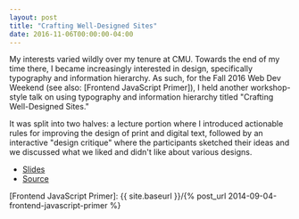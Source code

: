 ```yaml
---
layout: post
title: "Crafting Well-Designed Sites"
date: 2016-11-06T00:00:00-04:00
---
```


My interests varied wildly over my tenure at CMU. Towards the end of my time
there, I became increasingly interested in design, specifically typography and
information hierarchy. As such, for the Fall 2016 Web Dev Weekend (see also:
[Frontend JavaScript Primer]), I held another workshop-style talk on using
typography and information hierarchy titled "Crafting Well-Designed Sites."

It was split into two halves: a lecture portion where I introduced actionable
rules for improving the design of print and digital text, followed by an
interactive "design critique" where the participants sketched their ideas and we
discussed what we liked and didn't like about various designs.

- [Slides](../slides/crafting-well-designed-sites/crafting-well-designed-sites.pdf)
- [Source](https://github.com/jez/talks/tree/master/slides/crafting-well-designed-sites)

[Frontend JavaScript Primer]: {{ site.baseurl }}/{% post_url 2014-09-04-frontend-javascript-primer %}
